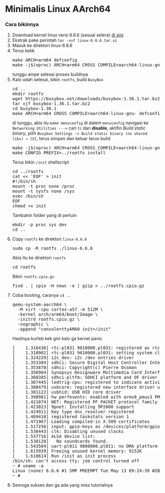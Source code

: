 # Minimalis Linux AArch64
<h3>Cara bikinnya</h3>
<ol>
<li>Download kernel linux versi 6.6.6 (sesuai selera) <a href="https://www.kernel.org/pub/linux/kernel/v6.x/linux-6.6.6.tar.xz">di sini</a></li>
<li>Ekstrak pake perintah <code>tar -xvf linux-6.6.6.tar.xz</code></li>
<li>Masuk ke direktori linux-6.6.6</li>
<li>Terus ketik <pre>make ARCH=arm64 defconfig
make -j$(nproc) ARCH=arm64 CROSS_COMPILE=aarch64-linux-gnu- Image</pre>tunggu ampe selesai proses buildnya</li>
<li>Kalo udah selesai, bikin <code>rootfs</code>, build <code>BusyBox</code><pre>cd .. 
mkdir rootfs
wget https://busybox.net/downloads/busybox-1.36.1.tar.bz2
tar xjf busybox-1.36.1.tar.bz2
cd busybox-1.36.1
make ARCH=arm64 CROSS_COMPILE=aarch64-linux-gnu- defconfig</pre> di tunggu, abis itu <code>make menuconfig</code> di dalem <code>menuconfig</code> navigasi ke <code>Networking Utilities ---></code> cari <code>tc</code> dan <b>disable</b>, aktifin <i>Build static binary</i>, pilih <code>Busybox Settings -> Build static binary (no shared libs) → [X]</code>, terus simpen dan keluar terus build
<pre>make -j$(nproc) ARCH=arm64 CROSS_COMPILE=aarch64-linux-gnu-
make CONFIG_PREFIX=../rootfs install</pre> Terus bikin <code>/init</code> shellscript
<pre>cd ../rootfs
cat << 'EOF' > init
#!/bin/sh
mount -t proc none /proc
mount -t sysfs none /sys
exec /bin/sh
EOF
chmod +x init</pre>
Tambahin folder yang di perluin
<pre>mkdir -p proc sys dev
cd ..
</pre></li>
<li>Copy <code>rootfs</code> ke direktori <code>linux-6.6.6</code>
<pre>sudo cp -R rootfs ./linux-6.6.6</pre> 
Abis itu ke direktori <code>rootfs</code>
<pre>cd rootfs</pre> Bikin <code>rootfs.cpio.gz</code>
<pre>find . | cpio -H newc -o | gzip > ../rootfs.cpio.gz
</pre></li>
<li>Coba booting, caranya <code>cd ..</code>
<pre>
qemu-system-aarch64 \
  -M virt -cpu cortex-a57 -m 512M \
  -kernel arch/arm64/boot/Image \
  -initrd rootfs.cpio.gz \
  -nographic \
  -append "console=ttyAMA0 init=/init"
</pre> Hasilnya kurleb kek gini kalo ga kernel panic
<pre>
[    1.316436] rtc-pl031 9010000.pl031: registered as rtc0
[    1.318902] rtc-pl031 9010000.pl031: setting system clock to 2025-05-13T03:59:28 UTC (1747108768)
[    1.324229] i2c_dev: i2c /dev entries driver
[    1.353384] sdhci: Secure Digital Host Controller Interface driver
[    1.353870] sdhci: Copyright(c) Pierre Ossman
[    1.356904] Synopsys Designware Multimedia Card Interface Driver
[    1.360385] sdhci-pltfm: SDHCI platform and OF driver helper
[    1.367445] ledtrig-cpu: registered to indicate activity on CPUs
[    1.380479] usbcore: registered new interface driver usbhid
[    1.381122] usbhid: USB HID core driver
[    1.398981] hw perfevents: enabled with armv8_pmuv3 PMU driver, 7 counters available
[    1.421074] NET: Registered PF_PACKET protocol family
[    1.423823] 9pnet: Installing 9P2000 support
[    1.424911] Key type dns_resolver registered
[    1.469410] registered taskstats version 1
[    1.471967] Loading compiled-in X.509 certificates
[    1.517256] input: gpio-keys as /devices/platform/gpio-keys/input/input0
[    1.536443] clk: Disabling unused clocks
[    1.537716] ALSA device list:
[    1.538128]   No soundcards found.
[    1.543504] uart-pl011 9000000.pl011: no DMA platform data
[    1.615939] Freeing unused kernel memory: 9152K
[    1.618614] Run /init as init process
/bin/sh: can't access tty; job control turned off
~ # uname -a
Linux (none) 6.6.6 #1 SMP PREEMPT Tue May 13 09:24:39 WIB 2025 aarch64 GNU/Linux
~ #
</pre></li>
<li>Semoga sukses dan ga ada yang miss tutorialnya</li>
